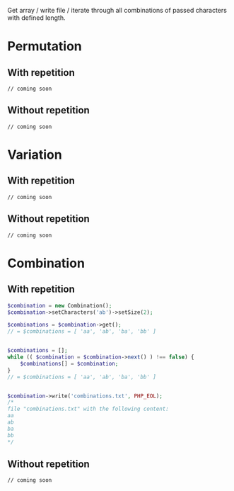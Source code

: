Get array / write file / iterate through all combinations of passed characters with defined length.

# Permutation

## With repetition
`// coming soon`

## Without repetition
`// coming soon`

# Variation

## With repetition
`// coming soon`

## Without repetition
`// coming soon`

# Combination

## With repetition
```php
$combination = new Combination();
$combination->setCharacters('ab')->setSize(2);

$combinations = $combination->get();
// = $combinations = [ 'aa', 'ab', 'ba', 'bb' ]


$combinations = [];
while (( $combination = $combination->next() ) !== false) {
	$combinations[] = $combination;
}
// = $combinations = [ 'aa', 'ab', 'ba', 'bb' ]


$combination->write('combinations.txt', PHP_EOL);
/*
file "combinations.txt" with the following content:
aa
ab
ba
bb
*/
```

## Without repetition
`// coming soon`